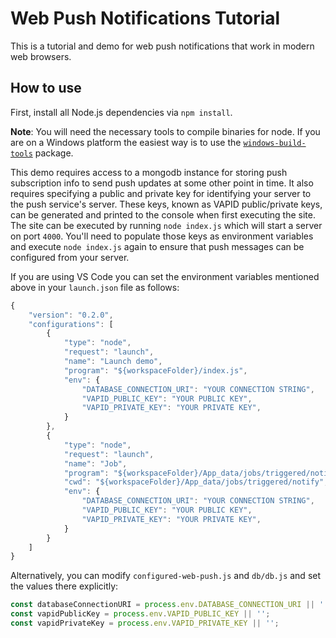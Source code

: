 # Web Push Notifications Tutorial

This is a tutorial and demo for web push notifications that work in modern web browsers.

## How to use

First, install all Node.js dependencies via `npm install`.

**Note**: You will need the necessary tools to compile binaries for node. If you are on a Windows platform the easiest way is to use the [`windows-build-tools`](https://npmjs.com/package/windows-build-tools) package. 

This demo requires access to a mongodb instance for storing push subscription info to send push updates at some other point in time. It also requires specifying a public and private key for identifying your server to the push service's server. These keys, known as VAPID public/private keys, can be generated and printed to the console when first executing the site. The site can be executed by running `node index.js` which will start a server on port `4000`. You'll need to populate those keys as environment variables and execute `node index.js` again to ensure that push messages can be configured from your server.

If you are using VS Code you can set the environment variables mentioned above in your `launch.json` file as follows:

```js
{
    "version": "0.2.0",
    "configurations": [
        {
            "type": "node",
            "request": "launch",
            "name": "Launch demo",
            "program": "${workspaceFolder}/index.js",
            "env": {
                "DATABASE_CONNECTION_URI": "YOUR CONNECTION STRING",
                "VAPID_PUBLIC_KEY": "YOUR PUBLIC KEY",
                "VAPID_PRIVATE_KEY": "YOUR PRIVATE KEY",
            }
        },
        {
            "type": "node",
            "request": "launch",
            "name": "Job",
            "program": "${workspaceFolder}/App_data/jobs/triggered/notify/index.js",
            "cwd": "${workspaceFolder}/App_data/jobs/triggered/notify",
            "env": {
                "DATABASE_CONNECTION_URI": "YOUR CONNECTION STRING",
                "VAPID_PUBLIC_KEY": "YOUR PUBLIC KEY",
                "VAPID_PRIVATE_KEY": "YOUR PRIVATE KEY",
            }
        }
    ]
}
```

Alternatively, you can modify `configured-web-push.js` and `db/db.js` and set the values there explicitly:

```js
const databaseConnectionURI = process.env.DATABASE_CONNECTION_URI || '';
const vapidPublicKey = process.env.VAPID_PUBLIC_KEY || '';
const vapidPrivateKey = process.env.VAPID_PRIVATE_KEY || '';
```
